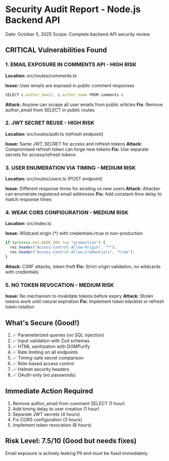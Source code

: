 # Security Audit Report - Node.js Backend API

Date: October 5, 2025
Scope: Complete backend API security review

## CRITICAL Vulnerabilities Found

### 1. EMAIL EXPOSURE IN COMMENTS API - HIGH RISK
**Location:** src/routes/comments.ts

**Issue:** User emails are exposed in public comment responses
```typescript
SELECT c.author_email, c.author_name FROM comments c
```

**Attack:** Anyone can scrape all user emails from public articles
**Fix:** Remove author_email from SELECT in public routes

### 2. JWT SECRET REUSE - HIGH RISK  
**Location:** src/routes/auth.ts (refresh endpoint)

**Issue:** Same JWT_SECRET for access and refresh tokens
**Attack:** Compromised refresh token can forge new tokens
**Fix:** Use separate secrets for access/refresh tokens

### 3. USER ENUMERATION VIA TIMING - MEDIUM RISK
**Location:** src/routes/users.ts (POST endpoint)

**Issue:** Different response times for existing vs new users
**Attack:** Attacker can enumerate registered email addresses
**Fix:** Add constant-time delay to match response times

### 4. WEAK CORS CONFIGURATION - MEDIUM RISK
**Location:** src/index.ts

**Issue:** Wildcard origin (*) with credentials=true in non-production
```typescript
if (process.env.NODE_ENV !== "production") {
  res.header("Access-Control-Allow-Origin", "*");
  res.header("Access-Control-Allow-Credentials", "true");
}
```

**Attack:** CSRF attacks, token theft
**Fix:** Strict origin validation, no wildcards with credentials

### 5. NO TOKEN REVOCATION - MEDIUM RISK

**Issue:** No mechanism to invalidate tokens before expiry
**Attack:** Stolen tokens work until natural expiration
**Fix:** Implement token blacklist or refresh token rotation

## What's Secure (Good!)

1. ✅ Parameterized queries (no SQL injection)
2. ✅ Input validation with Zod schemas
3. ✅ HTML sanitization with DOMPurify
4. ✅ Rate limiting on all endpoints
5. ✅ Timing-safe secret comparison
6. ✅ Role-based access control
7. ✅ Helmet security headers
8. ✅ OAuth-only (no passwords)

## Immediate Action Required

1. Remove author_email from comment SELECT (1 hour)
2. Add timing delay to user creation (1 hour)  
3. Separate JWT secrets (4 hours)
4. Fix CORS configuration (3 hours)
5. Implement token revocation (8 hours)

## Risk Level: 7.5/10 (Good but needs fixes)

Email exposure is actively leaking PII and must be fixed immediately.
